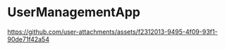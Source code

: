 # UserManagementApp

https://github.com/user-attachments/assets/f2312013-9495-4f09-93f1-90de71f42a54

